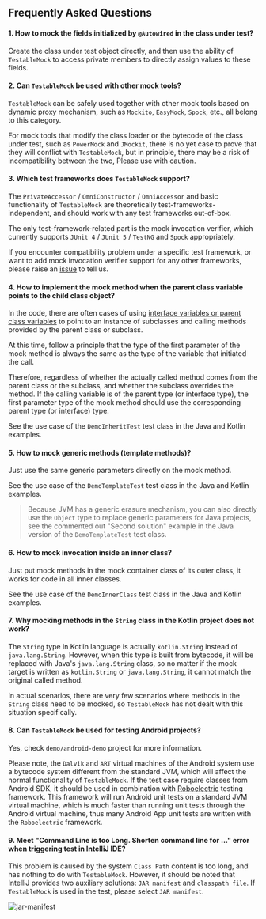 Frequently Asked Questions
---

#### 1. How to mock the fields initialized by `@Autowired` in the class under test?

Create the class under test object directly, and then use the ability of `TestableMock` to access private members to directly assign values to these fields.

#### 2. Can `TestableMock` be used with other mock tools?

`TestableMock` can be safely used together with other mock tools based on dynamic proxy mechanism, such as `Mockito`, `EasyMock`, `Spock`, etc., all belong to this category.

For mock tools that modify the class loader or the bytecode of the class under test, such as `PowerMock` and `JMockit`, there is no yet case to prove that they will conflict with `TestableMock`, but in principle, there may be a risk of incompatibility between the two, Please use with caution.

#### 3. Which test frameworks does `TestableMock` support?

The `PrivateAccessor` / `OmniConstructor` / `OmniAccessor` and basic functionality of `TestableMock` are theoretically test-frameworks-independent, and should work with any test frameworks out-of-box.

The only test-framework-related part is the mock invocation verifier, which currently supports `JUnit 4` / `JUnit 5` / `TestNG` and `Spock` appropriately.

If you encounter compatibility problem under a specific test framework, or want to add mock invocation verifier support for any other frameworks, please raise an [issue](https://github.com/alibaba/testable-mock/issues) to tell us.

#### 4. How to implement the mock method when the parent class variable points to the child class object?

In the code, there are often cases of using <u>interface variables or parent class variables</u> to point to an instance of subclasses and calling methods provided by the parent class or subclass.

At this time, follow a principle that the type of the first parameter of the mock method is always the same as the type of the variable that initiated the call.

Therefore, regardless of whether the actually called method comes from the parent class or the subclass, and whether the subclass overrides the method. If the calling variable is of the parent type (or interface type), the first parameter type of the mock method should use the corresponding parent type (or interface) type.

See the use case of the `DemoInheritTest` test class in the Java and Kotlin examples.

#### 5. How to mock generic methods (template methods)?

Just use the same generic parameters directly on the mock method.

See the use case of the `DemoTemplateTest` test class in the Java and Kotlin examples.

> Because JVM has a generic erasure mechanism, you can also directly use the `Object` type to replace generic parameters for Java projects, see the commented out "Second solution" example in the Java version of the `DemoTemplateTest` test class.

#### 6. How to mock invocation inside an inner class?

Just put mock methods in the mock container class of its outer class, it works for code in all inner classes.

See the use case of the `DemoInnerClass` test class in the Java and Kotlin examples.

#### 7. Why mocking methods in the `String` class in the Kotlin project does not work?

The `String` type in Kotlin language is actually `kotlin.String` instead of `java.lang.String`. However, when this type is built from bytecode, it will be replaced with Java's `java.lang.String` class, so no matter if the mock target is written as `kotlin.String` or `java.lang.String`, it cannot match the original called method.

In actual scenarios, there are very few scenarios where methods in the `String` class need to be mocked, so `TestableMock` has not dealt with this situation specifically.

#### 8. Can `TestableMock` be used for testing Android projects?

Yes, check `demo/android-demo` project for more information.

Please note, the `Dalvik` and `ART` virtual machines of the Android system use a bytecode system different from the standard JVM, which will affect the normal functionality of `TestableMock`.
If the test case require classes from Android SDK, it should be used in combination with [Roboelectric](https://github.com/robolectric/robolectric) testing framework.
This framework will run Android unit tests on a standard JVM virtual machine, which is much faster than running unit tests through the Android virtual machine, thus many Android App unit tests are written with the `Roboelectric` framework.

#### 9. Meet "Command Line is too Long. Shorten command line for ..." error when triggering test in IntelliJ IDE?

This problem is caused by the system `Class Path` content is too long, and has nothing to do with `TestableMock`. However, it should be noted that IntelliJ provides two auxiliary solutions: `JAR manifest` and `classpath file`. If `TestableMock` is used in the test, please select `JAR manifest`.

![jar-manifest](https://testable-code.oss-cn-beijing.aliyuncs.com/jar-manifest.png)

